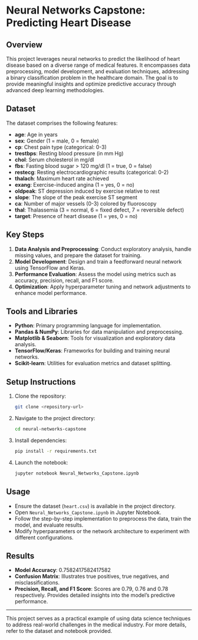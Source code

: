 # Neural Networks Capstone: Predicting Heart Disease

## Overview
This project leverages neural networks to predict the likelihood of heart disease based on a diverse range of medical features. It encompasses data preprocessing, model development, and evaluation techniques, addressing a binary classification problem in the healthcare domain. The goal is to provide meaningful insights and optimize predictive accuracy through advanced deep learning methodologies.

## Dataset
The dataset comprises the following features:
- **age**: Age in years
- **sex**: Gender (1 = male, 0 = female)
- **cp**: Chest pain type (categorical: 0-3)
- **trestbps**: Resting blood pressure (in mm Hg)
- **chol**: Serum cholesterol in mg/dl
- **fbs**: Fasting blood sugar > 120 mg/dl (1 = true, 0 = false)
- **restecg**: Resting electrocardiographic results (categorical: 0-2)
- **thalach**: Maximum heart rate achieved
- **exang**: Exercise-induced angina (1 = yes, 0 = no)
- **oldpeak**: ST depression induced by exercise relative to rest
- **slope**: The slope of the peak exercise ST segment
- **ca**: Number of major vessels (0-3) colored by fluoroscopy
- **thal**: Thalassemia (3 = normal, 6 = fixed defect, 7 = reversible defect)
- **target**: Presence of heart disease (1 = yes, 0 = no)

## Key Steps
1. **Data Analysis and Preprocessing**: Conduct exploratory analysis, handle missing values, and prepare the dataset for training.
2. **Model Development**: Design and train a feedforward neural network using TensorFlow and Keras.
3. **Performance Evaluation**: Assess the model using metrics such as accuracy, precision, recall, and F1 score.
4. **Optimization**: Apply hyperparameter tuning and network adjustments to enhance model performance.

## Tools and Libraries
- **Python**: Primary programming language for implementation.
- **Pandas & NumPy**: Libraries for data manipulation and preprocessing.
- **Matplotlib & Seaborn**: Tools for visualization and exploratory data analysis.
- **TensorFlow/Keras**: Frameworks for building and training neural networks.
- **Scikit-learn**: Utilities for evaluation metrics and dataset splitting.

## Setup Instructions
1. Clone the repository:
   ```bash
   git clone <repository-url>
   ```
2. Navigate to the project directory:
   ```bash
   cd neural-networks-capstone
   ```
3. Install dependencies:
   ```bash
   pip install -r requirements.txt
   ```
4. Launch the notebook:
   ```bash
   jupyter notebook Neural_Networks_Capstone.ipynb
   ```

## Usage
- Ensure the dataset (`heart.csv`) is available in the project directory.
- Open `Neural_Networks_Capstone.ipynb` in Jupyter Notebook.
- Follow the step-by-step implementation to preprocess the data, train the model, and evaluate results.
- Modify hyperparameters or the network architecture to experiment with different configurations.

## Results
- **Model Accuracy**: 0.7582417582417582
- **Confusion Matrix**: Illustrates true positives, true negatives, and misclassifications.
- **Precision, Recall, and F1 Score**: Scores are 0.79, 0.76 and 0.78 respectively. Provides detailed insights into the model’s predictive performance.

---
This project serves as a practical example of using data science techniques to address real-world challenges in the medical industry. For more details, refer to the dataset and notebook provided.
